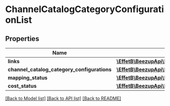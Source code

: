 # ChannelCatalogCategoryConfigurationList

## Properties
Name | Type | Description | Notes
------------ | ------------- | ------------- | -------------
**links** | [**\EffetB\BeezupApi\Model\ChannelCatalogCategoryMappingsLinks**](ChannelCatalogCategoryMappingsLinks.md) |  | 
**channel_catalog_category_configurations** | [**\EffetB\BeezupApi\Model\ChannelCatalogCategoryConfigurationInfo[]**](ChannelCatalogCategoryConfigurationInfo.md) |  | 
**mapping_status** | [**\EffetB\BeezupApi\Model\MappingStatus**](MappingStatus.md) |  | 
**cost_status** | [**\EffetB\BeezupApi\Model\CostStatus**](CostStatus.md) |  | 

[[Back to Model list]](../README.md#documentation-for-models) [[Back to API list]](../README.md#documentation-for-api-endpoints) [[Back to README]](../README.md)



